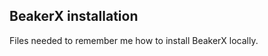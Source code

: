 BeakerX installation
--------------------

Files needed to remember me how to install BeakerX locally.

